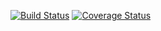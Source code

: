[![Build Status](https://travis-ci.org/AroneyS/simple_sinatra_minitest.png)](https://travis-ci.org/AroneyS/simple_sinatra_minitest)
[![Coverage Status](https://coveralls.io/repos/github/AroneyS/simple_sinatra_minitest/badge.svg?branch=master)](https://coveralls.io/github/AroneyS/simple_sinatra_minitest?branch=master)